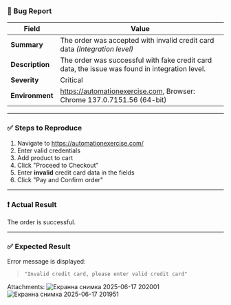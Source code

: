 ### 🐞 Bug Report

| Field             | Value                                                                 |
|------------------|-----------------------------------------------------------------------|
| **Summary**       | The order was accepted with invalid credit card data *(Integration level)* |
| **Description**   | The order was successful with fake credit card data, the issue was found in integration level. |
| **Severity**      | Critical                                                              |
| **Environment**   | https://automationexercise.com, Browser: Chrome 137.0.7151.56 (64-bit) |

---

### ✅ Steps to Reproduce

1. Navigate to https://automationexercise.com/  
2. Enter valid credentials  
3. Add product to cart  
4. Click "Proceed to Checkout"  
5. Enter **invalid** credit card data in the fields  
6. Click "Pay and Confirm order"  

---

### ❗ Actual Result

The order is successful.

---

### ✅ Expected Result

Error message is displayed:  
> `"Invalid credit card, please enter valid credit card"`

Attachments: 
![Екранна снимка 2025-06-17 202001](https://github.com/user-attachments/assets/4354e1bd-62e7-4731-893a-3629e4845d8a)
![Екранна снимка 2025-06-17 201951](https://github.com/user-attachments/assets/e20ec1a7-5a43-4de3-8f30-247f4d0c9d67)
